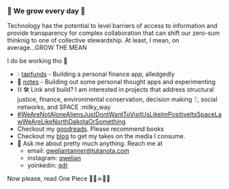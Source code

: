 ### :seedling: We grow every day :seedling:

Technology has the potential to level barriers of access to information and provide transparency for complex collaboration that can shift our zero-sum thinknig to one of collective stewardship. At least, I mean, on average...GROW THE MEAN

I do be working tho :eyes:

- :droplet: [tapfunds](https://github.com/tapfunds) - Building a personal finance app, alledgedly
- 📜 [notes](https://github.com/qweliant/apps) - Building out some personal thought apps and experimenting
- ⛓ 🛠 Link and build? I am interested in projects that address structural justice, finance, environmental conservation, decision making :grey_question:, social networks, and SPACE :milky_way
-   [#WeAreNotAloneAliensJustDontWantToVisitUsLikeImPositiveItsSpaceLawWeAreLikeNorthDakotaOrSomething]()
-  Checkout my [goodreads](https://www.goodreads.com/review/list/96621682-qwelian-tanner?shelf=currently-reading). Please recommend books 
-  Checkout my [blog](https://www.qwelian.com) to get my takes on the media I consume. 
- 💬 Ask me about pretty much anything. Reach me at
  -   email: <qweliantanner@tutanota.com>
  -   instagram: [qwelian](https://www.instagram.com/qwelian/)
  -   yoinkedin: [qdt](https://www.linkedin.com/in/qdt/)



Now please, read One Piece 👒🍖☠︎︎🏴‍☠
